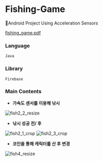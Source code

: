 # Fishing-Game
🐬Android Project Using Acceleration Sensors

[fishing_game.pdf](https://github.com/HSHyeon/Fishing-Game/files/5542196/fishing_game.pdf)



### Language
`Java`

### Library
`Firebase`



### Main Contents

* **가속도 센서를 이용해 낚시** 

![fish2_2_resize](https://user-images.githubusercontent.com/60344240/99184739-75c7dc80-2788-11eb-8f74-4476105ab40d.gif)



* **낚시 성공 전/ 후** 

![fish2_1_crop](https://user-images.githubusercontent.com/60344240/99184806-f8e93280-2788-11eb-947f-948213260f23.gif) ![fish2_3_crop](https://user-images.githubusercontent.com/60344240/99184829-2930d100-2789-11eb-8a78-95243c7803e6.gif)



* **코인을 통해 캐릭터를 산 후 변경** 

![fish4_resize](https://user-images.githubusercontent.com/60344240/99184880-9ba1b100-2789-11eb-9c1f-3f912e109450.gif)
